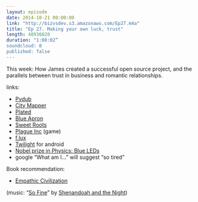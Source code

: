 ```yaml
---
layout: episode
date: 2014-10-21 00:00:00
link: "http://bizvsdev.s3.amazonaws.com/Ep27.m4a"
title: "Ep 27. Making your own luck, trust"
length: 48936020
duration: "1:08:02”
soundcloud: 0
published: false
---
```


This week: How James created a successful open source project, and the parallels between trust in business and romantic relationships.

links:

- [Pydub](http://pydub.com)
- [City Mapper](https://citymapper.com/)
- [Plated](https://www.plated.com)
- [Blue Apron](http://www.blueapron.com)
- [Sweet Roots](http://www.sweetrootsnyc.com)
- [Plague Inc](http://www.ndemiccreations.com/en/22-plague-inc) (game)
- [f.lux](https://justgetflux.com)
- [Twilight](https://play.google.com/store/apps/details?id=com.urbandroid.lux&hl=en) for android
- [Nobel prize in Physics: Blue LEDs](http://www.bbc.com/news/science-environment-29518521)
- google “What am I…” will suggest “so tired”

Book recommendation:

- [Empathic Civilization](http://empathiccivilization.com)

(music: “[So Fine](http://shenandoahandthenight.com/track/so-fine)” by [Shenandoah and the Night](http://shenandoahandthenight.com))
